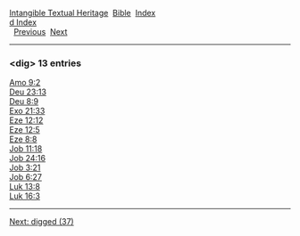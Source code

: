 [Intangible Textual Heritage](../../index)  [Bible](../index) 
[Index](index)   
[d Index](_d_)  
  [Previous](c03136)  [Next](c03138) 

------------------------------------------------------------------------

### &lt;dig&gt; 13 entries

[Amo 9:2](../kjv/amo009.htm#002)  
[Deu 23:13](../kjv/deu023.htm#013)  
[Deu 8:9](../kjv/deu008.htm#009)  
[Exo 21:33](../kjv/exo021.htm#033)  
[Eze 12:12](../kjv/eze012.htm#012)  
[Eze 12:5](../kjv/eze012.htm#005)  
[Eze 8:8](../kjv/eze008.htm#008)  
[Job 11:18](../kjv/job011.htm#018)  
[Job 24:16](../kjv/job024.htm#016)  
[Job 3:21](../kjv/job003.htm#021)  
[Job 6:27](../kjv/job006.htm#027)  
[Luk 13:8](../kjv/luk013.htm#008)  
[Luk 16:3](../kjv/luk016.htm#003)  

------------------------------------------------------------------------

[Next: digged (37)](c03138)

